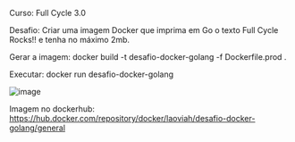 Curso: Full Cycle 3.0

Desafio: Criar uma imagem Docker que imprima em Go o texto Full Cycle Rocks!! e tenha no máximo 2mb.

Gerar a imagem: 
docker build -t desafio-docker-golang -f Dockerfile.prod .

Executar:
docker run desafio-docker-golang

![image](https://github.com/user-attachments/assets/8602acc2-216c-4caf-ae06-f4e1e6c498fb)



Imagem no dockerhub:
https://hub.docker.com/repository/docker/laoviah/desafio-docker-golang/general
